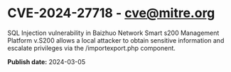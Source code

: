 # CVE-2024-27718 - cve@mitre.org

SQL Injection vulnerability in Baizhuo Network Smart s200 Management Platform v.S200 allows a local attacker to obtain sensitive information and escalate privileges via the /importexport.php component.

**Publish date:** 2024-03-05
